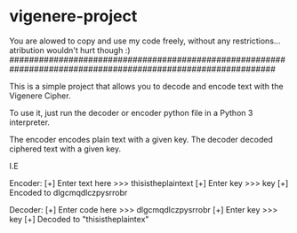 # vigenere-project


You are alowed to copy and use my code freely, without any restrictions... atribution wouldn't hurt though :)
##############################################################################################################

This is a simple project that allows you to decode and encode text with the Vigenere Cipher.

To use it, just run the decoder or encoder python file
in a Python 3 interpreter.

The encoder encodes plain text with a given key.
The decoder decoded ciphered text with a given key.

I.E

Encoder:
  [+] Enter text here >>> thisistheplaintext
  [+] Enter key >>> key
  [+] Encoded to dlgcmqdlczpysrrobr
  
Decoder:
  [+] Enter code here >>> dlgcmqdlczpysrrobr
  [+] Enter key >>> key
  [+] Decoded to "thisistheplaintex"
  
